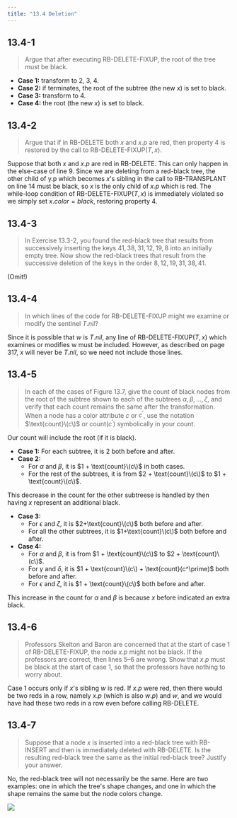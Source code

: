 ```yaml
---
title: "13.4 Deletion"
---
```


## 13.4-1

> Argue that after executing $\text{RB-DELETE-FIXUP}$, the root of the tree must be black.

- **Case 1:** transform to 2, 3, 4.
- **Case 2:** if terminates, the root of the subtree (the new $x$) is set to black.
- **Case 3:** transform to 4.
- **Case 4:** the root (the new $x$) is set to black.

## 13.4-2

> Argue that if in $\text{RB-DELETE}$ both $x$ and $x.p$ are red, then property 4 is restored by the call to $\text{RB-DELETE-FIXUP}(T, x)$.

Suppose that both $x$ and $x.p$ are red in $\text{RB-DELETE}$. This can only happen
in the else-case of line 9. Since we are deleting from a red-black tree, the other child of y.p which becomes $x$'s sibling in the call to $\text{RB-TRANSPLANT}$ on line 14 must be black, so $x$ is the only child of $x.p$ which is red. The while-loop condition of $\text{RB-DELETE-FIXUP}(T, x)$ is immediately violated so we simply set $x.color = black$, restoring property 4.

## 13.4-3

> In Exercise 13.3-2, you found the red-black tree that results from successively inserting the keys $41, 38, 31, 12, 19, 8$ into an initially empty tree. Now show the red-black trees that result from the successive deletion of the keys in the order $8, 12, 19, 31, 38, 41$.

(Omit!)

## 13.4-4 

> In which lines of the code for $\text{RB-DELETE-FIXUP}$ might we examine or modify the sentinel $T.nil$?

Since it is possible that $w$ is $T.nil$, any line of $\text{RB-DELETE-FIXUP}(T, x)$ which examines or modifies w must be included. However, as described on page 317, $x$ will never be $T.nil$, so we need not include those lines.

## 13.4-5

> In each of the cases of Figure 13.7, give the count of black nodes from the root of the subtree shown to each of the subtrees $\alpha, \beta, \ldots, \zeta$, and verify that each count remains the same after the transformation. When a node has a color attribute $c$ or $c^\prime$, use the notation $\text{count}\(c\)$ or $\text{count}(c^\prime)$ symbolically in your count.

Our count will include the root (if it is black).

- **Case 1:** For each subtree, it is $2$ both before and after.
- **Case 2:** 
    - For $\alpha$ and $\beta$, it is $1 + \text{count}\(c\)$ in both cases. 
    - For the rest of the subtrees, it is from $2 + \text{count}\(c\)$ to $1 + \text{count}\(c\)$. 

This decrease in the count for the other subtreese is handled by then having $x$ represent an additional black.

- **Case 3:** 
    - For $\epsilon$ and $\zeta$, it is $2+\text{count}\(c\)$ both before and after.
    - For all the other subtrees, it is $1+\text{count}\(c\)$ both before and after.
- **Case 4:** 
    - For $\alpha$ and $\beta$, it is from $1 + \text{count}\(c\)$ to $2 + \text{count}\(c\)$. 
    - For $\gamma$ and $\delta$, it is $1 + \text{count}\(c\) + \text{count}(c^\prime)$ both before and after. 
    - For $\epsilon$ and $\zeta$, it is $1 + \text{count}\(c\)$ both before and after. 
    
This increase in the count for $\alpha$ and $\beta$ is because $x$ before indicated an extra black.

## 13.4-6

> Professors Skelton and Baron are concerned that at the start of case 1 of $\text{RB-DELETE-FIXUP}$, the node $x.p$ might not be black. If the professors are correct, then lines 5–6 are wrong. Show that $x.p$ must be black at the start of case 1, so that the professors have nothing to worry about.

Case 1 occurs only if $x$'s sibling $w$ is red. If $x.p$ were red, then there would be two reds in a row, namely $x.p$ (which is also $w.p$) and $w$, and we would have had these two reds in a row even before calling $\text{RB-DELETE}$.

## 13.4-7

> Suppose that a node $x$ is inserted into a red-black tree with $\text{RB-INSERT}$ and then is immediately deleted with $\text{RB-DELETE}$. Is the resulting red-black tree the same as the initial red-black tree? Justify your answer.

No, the red-black tree will not necessarily be the same. Here are two examples: one in which the tree's shape changes, and one in which the shape remains the same but the node colors change.

![](https://i.imgur.com/OF1BxXQ.png?width=40rem)
